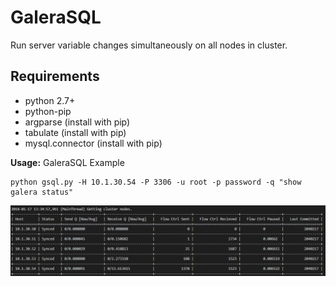 # GaleraSQL
Run server variable changes simultaneously on all nodes in cluster.

## Requirements ##
* python 2.7+
* python-pip
* argparse (install with pip)
* tabulate (install with pip)
* mysql.connector (install with pip)

__Usage:__ GaleraSQL Example

	python gsql.py -H 10.1.30.54 -P 3306 -u root -p password -q "show galera status"
   ![Alt text](/images/status_out.PNG?raw=true "Show status output.")
